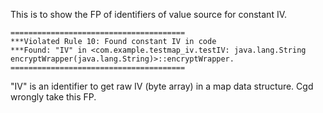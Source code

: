 This is to show the FP of identifiers of value source for constant IV.

```
=======================================
***Violated Rule 10: Found constant IV in code
***Found: "IV" in <com.example.testmap_iv.testIV: java.lang.String encryptWrapper(java.lang.String)>::encryptWrapper.
=======================================
```

"IV" is an identifier to get raw IV (byte array) in a map data structure. Cgd wrongly take this FP.